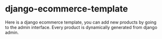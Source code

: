 # django-ecommerce-template
Here is a django ecommerce template, you can add new products by going to the admin interface. Every product is dynamically generated from django admin.
